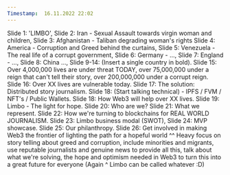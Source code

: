 ```yaml
---
Timestamp:  16.11.2022 22:02
---
```

Slide 1: 'LIMBO', Slide 2: Iran - Sexual Assault towards virgin woman and children, Slide 3: Afghanistan - Taliban degrading woman's rights Slide 4: America - Corruption and Greed behind the curtains, Slide 5: Venezuela - The real life of a corrupt government, Slide 6: Germany - ..., Slide 7: England - ..., Slide 8: China ..., Slide 9-14: (Insert a single country in bold). Slide 15: Over 4,000,000 lives are under threat TODAY, over 75,000,000 under a reign that can't tell their story, over 200,000,000 under a corrupt reign. Slide 16: Over XX lives are vulnerable today. Slide 17: The solution: Distributed story journalism. Slide 18: (Start talking technical) - IPFS / FVM / NFT's / Public Wallets. Slide 18: How Web3 will help over XX lives. Slide 19: Limbo - The light for hope. Slide 20: Who are we? Slide 21: What we represent. Slide 22: How we're turning to blockchains for REAL WORLD JOURNALISM. Slide 23: Limbo business modal (SWOT), Slide 24: MVP showcase. Slide 25: Our philanthropy. Slide 26: Get involved in making Web3 the frontier of lighting the path for a hopeful world
^^ Heavy focus on story telling about greed and corruption, include minorities and migrants, use reputable journalists and genuine news to provide all this, talk about what we're solving, the hope and optimism needed in Web3 to turn this into a great future for everyone (Again ^ Limbo can be called whatever :D)
